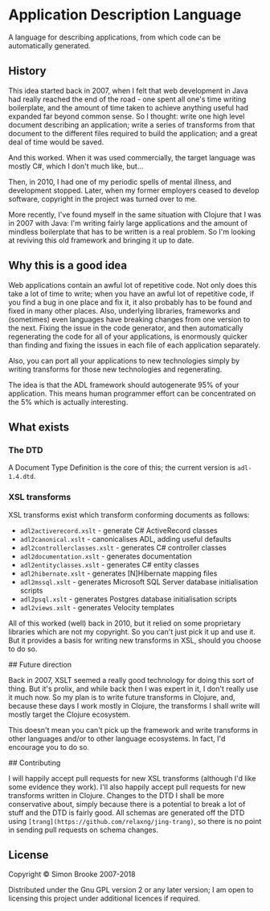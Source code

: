 # Application Description Language

A language for describing applications, from which code can be automatically generated.

## History

This idea started back in 2007, when I felt that web development in Java had really reached the end of the road - one spent all one's time writing boilerplate, and the amount of time taken to achieve anything useful had expanded far beyond common sense. So I thought: write one high level document describing an application; write a series of transforms from that document to the different files required to build the application; and a great deal of time would be saved.

And this worked. When it was used commercially, the target language was mostly C#, which I don't much like, but...

Then, in 2010, I had one of my periodic spells of mental illness, and development stopped. Later, when my former employers ceased to develop software, copyright in the project was turned over to me.

More recently, I've found myself in the same situation with Clojure that I was in 2007 with Java: I'm writing fairly large applications and the amount of mindless boilerplate that has to be written is a real problem. So I'm looking at reviving this old framework and bringing it up to date.

## Why this is a good idea

Web applications contain an awful lot of repetitive code. Not only does this take a lot of time to write; when you have an awful lot of repetitive code, if you find a bug in one place and fix it, it also probably has to be found and fixed in many other places. Also, underlying libraries, frameworks and (sometimes) even languages have breaking changes from one version to the next. Fixing the issue in the code generator, and then automatically regenerating the code for all of your applications, is enormously quicker than finding and fixing the issues in each file of each application separately.

Also, you can port all your applications to new technologies simply by writing transforms for those new technologies and regenerating.

The idea is that the ADL framework should autogenerate 95% of your application. This means human programmer effort can be concentrated on the 5% which is actually interesting.

## What exists

### The DTD

A Document Type Definition is the core of this; the current version is `adl-1.4.dtd`.

### XSL transforms

XSL transforms exist which transform conforming documents as follows:

* `adl2activerecord.xslt` - generate C# ActiveRecord classes
* `adl2canonical.xslt` - canonicalises ADL, adding useful defaults
* `adl2controllerclasses.xslt` - generates C# controller classes
* `adl2documentation.xslt` - generates documentation
* `adl2entityclasses.xslt` - generates C# entity classes
* `adl2hibernate.xslt` - generates [N]Hibernate mapping files
* `adl2mssql.xslt` - generates Microsoft SQL Server database initialisation scripts
* `adl2psql.xslt` - generates Postgres database initialisation scripts
* `adl2views.xslt` - generates Velocity templates

All of this worked (well) back in 2010, but it relied on some proprietary libraries which are not my copyright. So you can't just pick it up and use it. But it provides a basis for writing new transforms in XSL, should you choose to do so.

## Future direction

Back in 2007, XSLT seemed a really good technology for doing this sort of thing. But it's prolix, and while back then I was expert in it, I don't really use it much now. So my plan is to write future transforms in Clojure, and, because these days I work mostly in Clojure, the transforms I shall write will mostly target the Clojure ecosystem.

This doesn't mean you can't pick up the framework and write transforms in other languages and/or to other language ecosystems. In fact, I'd encourage you to do so.

## Contributing

I will happily accept pull requests for new XSL transforms (although I'd like some evidence they work). I'll also happily accept pull requests for new transforms written in Clojure. Changes to the DTD I shall be more conservative about, simply because there is a potential to break a lot of stuff and the DTD is fairly good. All schemas are generated off the DTD using `[trang](https://github.com/relaxng/jing-trang)`, so there is no point in sending pull requests on schema changes.

## License

Copyright © Simon Brooke 2007-2018

Distributed under the Gnu GPL version 2 or any later version; I am open to licensing this project under additional licences if required.
